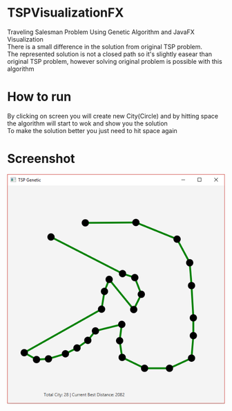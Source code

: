 # TSPVisualizationFX
Traveling Salesman Problem Using Genetic Algorithm and JavaFX Visualization</br>
There is a small difference in the solution from original TSP problem.</br>
The represented solution is not a closed path so it's slightly easear than original TSP problem,
however solving original problem is possible with this algorithm
# How to run
By clicking on screen you will create new City(Circle) and by hitting space the algorithm will start to wok and show you the solution</br>
To make the solution better you just need to hit space again

# Screenshot
![TSP](https://raw.githubusercontent.com/mhrimaz/TSPVisualizationFX/master/Capture.PNG)


